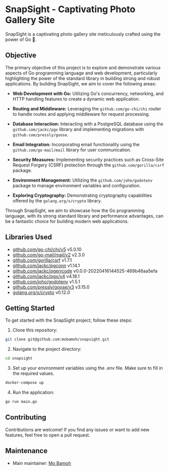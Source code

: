 # SnapSight - Captivating Photo Gallery Site

SnapSight is a captivating photo gallery site meticulously crafted using the power of Go 🐹.

## Objective

The primary objective of this project is to explore and demonstrate various aspects of Go programming language and web development, particularly highlighting the power of the standard library in building strong and robust applications. By building SnapSight, we aim to cover the following areas:

- **Web Development with Go:** Utilizing Go's concurrency, networking, and HTTP handling features to create a dynamic web application.

- **Routing and Middleware:** Leveraging the `github.com/go-chi/chi` router to handle routes and applying middleware for request processing.

- **Database Interaction:** Interacting with a PostgreSQL database using the `github.com/jackc/pgx` library and implementing migrations with `github.com/pressly/goose`.

- **Email Integration:** Incorporating email functionality using the `github.com/go-mail/mail` library for user communication.

- **Security Measures:** Implementing security practices such as Cross-Site Request Forgery (CSRF) protection through the `github.com/gorilla/csrf` package.

- **Environment Management:** Utilizing the `github.com/joho/godotenv` package to manage environment variables and configuration.

- **Exploring Cryptography:** Demonstrating cryptography capabilities offered by the `golang.org/x/crypto` library.

Through SnapSight, we aim to showcase how the Go programming language, with its strong standard library and performance advantages, can be a fantastic choice for building modern web applications.


## Libraries Used

- [github.com/go-chi/chi/v5](https://pkg.go.dev/github.com/go-chi/chi/v5) v5.0.10
- [github.com/go-mail/mail/v2](https://pkg.go.dev/github.com/go-mail/mail/v2) v2.3.0
- [github.com/gorilla/csrf](https://pkg.go.dev/github.com/gorilla/csrf) v1.7.1
- [github.com/jackc/pgconn](https://pkg.go.dev/github.com/jackc/pgconn) v1.14.1
- [github.com/jackc/pgerrcode](https://pkg.go.dev/github.com/jackc/pgerrcode) v0.0.0-20220416144525-469b46aa5efa
- [github.com/jackc/pgx/v4](https://pkg.go.dev/github.com/jackc/pgx/v4) v4.18.1
- [github.com/joho/godotenv](https://pkg.go.dev/github.com/joho/godotenv) v1.5.1
- [github.com/pressly/goose/v3](https://pkg.go.dev/github.com/pressly/goose/v3) v3.15.0
- [golang.org/x/crypto](https://pkg.go.dev/golang.org/x/crypto) v0.12.0

## Getting Started

To get started with the SnapSight project, follow these steps:
1. Clone this repository:
```bash
git clone git@github.com:mobamoh/snapsight.git
```
2. Navigate to the project directory:
```bash
cd snapsight
```
3. Set up your environment variables using the .env file. Make sure to fill in the required values.
```bash
docker-compose up
```
4. Run the application:
```bash
go run main.go
```

## Contributing

Contributions are welcome! If you find any issues or want to add new features, feel free to open a pull request.

## Maintenance
- Main maintainer: [Mo Bamoh](https://github.com/mobamoh)